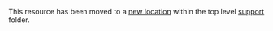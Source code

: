 This resource has been moved to a [new location](../../support/diagnostics/) within the top level [support](../../support) folder.
